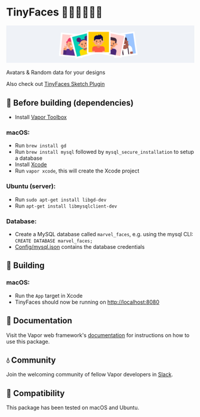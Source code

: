 # TinyFaces 👦🏼👨🏾👩🏻

<img src="/Public/images/github-header.png?raw=true" width="888">

Avatars & Random data for your designs

Also check out [TinyFaces Sketch Plugin](https://github.com/maximedegreve/TinyFaces-Sketch-Plugin)

## 🤖 Before building (dependencies)

* Install [Vapor Toolbox](https://github.com/vapor/toolbox)

### macOS:
* Run ```brew install gd```
* Run ```brew install mysql``` followed by ```mysql_secure_installation``` to setup a database
* Install [Xcode](https://developer.apple.com/xcode/)
* Run ```vapor xcode```, this will create the Xcode project


### Ubuntu (server):
* Run ```sudo apt-get install libgd-dev```
* Run ```apt-get install libmysqlclient-dev```

### Database:
* Create a MySQL database called ```marvel_faces```, e.g. using the mysql CLI: ```CREATE DATABASE marvel_faces;```
* [Config/mysql.json](Config/mysql.json) contains the database credentials

## 🚧 Building

### macOS:
* Run the ```App``` target in Xcode
* TinyFaces should now be running on [http://localhost:8080](http://localhost:8080)

## 📖 Documentation

Visit the Vapor web framework's [documentation](http://docs.vapor.codes) for instructions on how to use this package.

## 💧 Community

Join the welcoming community of fellow Vapor developers in [Slack](http://vapor.team).

## 🔧 Compatibility

This package has been tested on macOS and Ubuntu.
